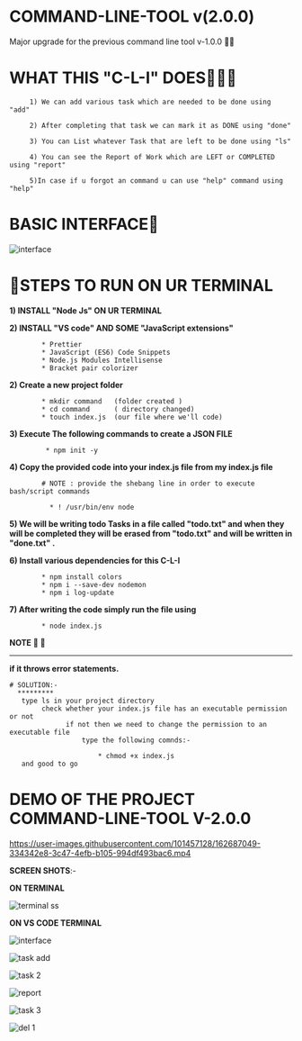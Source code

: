 

# COMMAND-LINE-TOOL v(2.0.0)
Major upgrade for the previous command line tool v-1.0.0 👨‍🔧

# WHAT THIS "C-L-I" DOES🧒🐥🙂

         1) We can add various task which are needed to be done using "add"           

         2) After completing that task we can mark it as DONE using "done"             

         3) You can List whatever Task that are left to be done using "ls"             

         4) You can see the Report of Work which are LEFT or COMPLETED using "report"  

         5)In case if u forgot an command u can use "help" command using "help"        
 


# **BASIC INTERFACE**🧑‍ 
![interface](https://user-images.githubusercontent.com/101457128/162678835-e5cf7db0-b339-4b69-94ff-437c5d347c1a.png)



# 🤙STEPS TO RUN ON UR TERMINAL


   **1) INSTALL "Node Js" ON UR TERMINAL**
        
   **2) INSTALL "VS code" AND SOME "JavaScript extensions"**
        
            * Prettier
            * JavaScript (ES6) Code Snippets
            * Node.js Modules Intellisense
            * Bracket pair colorizer
              
        
   **2) Create a new project folder**
        
            * mkdir command   (folder created )
            * cd command      ( directory changed)
            * touch index.js  (our file where we'll code)
                
   **3) Execute The following commands to create a JSON FILE**
                
             * npm init -y
                
   **4) Copy the provided code into your index.js file from my index.js file**
   
            # NOTE : provide the shebang line in order to execute bash/script commands
            
              * ! /usr/bin/env node  
                
   **5)  We will be writing todo Tasks in a file called "todo.txt" and when they will be completed they 
             will be erased from "todo.txt" and will be written in "done.txt" .**
 
              
   **6) Install various dependencies for this C-L-I**
         
            * npm install colors
            * npm i --save-dev nodemon
            * npm i log-update
   **7) After writing the code simply run the file using**
              
            * node index.js
              
   **NOTE 😬 🥶**
   ************
   
   **if it throws error statements.**
          
    # SOLUTION:-
      *********
       type ls in your project directory
            check whether your index.js file has an executable permission or not
                  if not then we need to change the permission to an executable file
                      type the following comnds:-
                        
                          * chmod +x index.js
       and good to go
                      
                      
  # DEMO OF THE PROJECT COMMAND-LINE-TOOL V-2.0.0
  
  
      
https://user-images.githubusercontent.com/101457128/162687049-334342e8-3c47-4efb-b105-994df493bac6.mp4



**SCREEN SHOTS**:-

**ON TERMINAL**

![terminal ss ](https://user-images.githubusercontent.com/101457128/162687503-2eec050a-de28-4423-aefc-394a43aa6608.png)



**ON VS CODE TERMINAL**

 ![interface](https://user-images.githubusercontent.com/101457128/162687636-ecd7a6e6-ee32-4a2d-a2bc-4ce8fab35d2b.png)
 
 ![task add](https://user-images.githubusercontent.com/101457128/162687758-8703a53d-2b69-4f61-b060-b6a9eaa9bb79.png)
 
 ![task 2](https://user-images.githubusercontent.com/101457128/162687768-e2689788-c22c-41a1-bede-cc6ce193118e.png)
 
 ![report](https://user-images.githubusercontent.com/101457128/162688044-70e5d5f8-f0bf-4f6c-bfcc-209fba763160.png)

![task 3](https://user-images.githubusercontent.com/101457128/162688072-4b99bc6a-effa-4633-a7ce-0de95faaeaaf.png)

![del 1](https://user-images.githubusercontent.com/101457128/162688177-5fe3bd02-2b6e-4e6e-8dc9-819386df9760.png)



         
          
